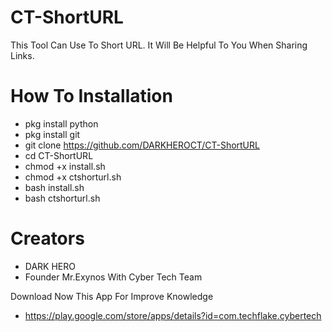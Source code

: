 # CT-ShortURL

This Tool Can Use To Short URL. It Will Be Helpful To You When Sharing Links.


# How To Installation

* pkg install python
* pkg install git
* git clone https://github.com/DARKHEROCT/CT-ShortURL
* cd CT-ShortURL
* chmod +x install.sh
* chmod +x ctshorturl.sh
* bash install.sh
* bash ctshorturl.sh


# Creators

* DARK HERO
* Founder Mr.Exynos With Cyber Tech Team

Download Now This App For Improve Knowledge
* https://play.google.com/store/apps/details?id=com.techflake.cybertech
